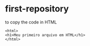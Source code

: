 # first-repository

to copy the code in HTML
```
<html>
<h1>Meu primeiro arquivo em HTML</h1>
</html>
```

